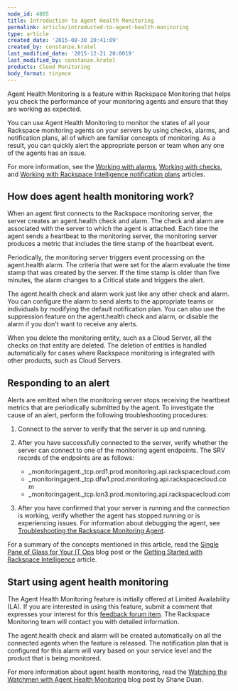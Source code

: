 ```yaml
---
node_id: 4805
title: Introduction to Agent Health Monitoring
permalink: article/introducted-to-agent-health-monitoring
type: article
created_date: '2015-08-30 20:41:09'
created_by: constanze.kratel
last_modified_date: '2015-12-21 20:0019'
last_modified_by: constanze.kratel
products: Cloud Monitoring
body_format: tinymce
---
```


Agent Health Monitoring is a feature within Rackspace Monitoring that
helps you check the performance of your monitoring agents and ensure
that they are working as expected.

You can use Agent Health Monitoring to monitor the states of all your
Rackspace monitoring agents on your servers by using checks, alarms, and
notification plans, all of which are familiar concepts of monitoring. As
a result, you can quickly alert the appropriate person or team when any
one of the agents has an issue.

For more information, see the [Working with
alarms](http://www.rackspace.com/knowledge_center/article/working-with-alarms),
[Working with
checks](http://www.rackspace.com/knowledge_center/article/working-with-checks),
and [Working with Rackspace Intelligence notification
plans](http://www.rackspace.com/knowledge_center/article/working-with-rackspace-intelligence-notification-plans)
articles.

How does agent health monitoring work?
--------------------------------------

When an agent first connects to the Rackspace monitoring server, the
server creates an agent.health check and alarm. The check and alarm are
associated with the server to which the agent is attached. Each time the
agent sends a heartbeat to the monitoring server, the monitoring server
produces a metric that includes the time stamp of the heartbeat event.

Periodically, the monitoring server triggers event processing on
the agent.health alarm. The criteria that were set for the alarm
evaluate the time stamp that was created by the server. If the time
stamp is older than five minutes, the alarm changes to a Critical state
and triggers the alert.

The agent.health check and alarm work just like any other check and
alarm. You can configure the alarm to send alerts to the appropriate
teams or individuals by modifying the default notification plan. You can
also use the suppression feature on the agent.health check and alarm, or
disable the alarm if you don't want to receive any alerts.

When you delete the monitoring entity, such as a Cloud Server, all the
checks on that entity are deleted. The deletion of entities is handled
automatically for cases where Rackspace monitoring is integrated with
other products, such as Cloud Servers.

Responding to an alert
----------------------

Alerts are emitted when the monitoring server stops receiving the
heartbeat metrics that are periodically submitted by the agent. To
investigate the cause of an alert, perform the following troubleshooting
procedures:

1.  Connect to the server to verify that the server is up and running. 
2.  After you have successfully connected to the server, verify whether
    the server can connect to one of the monitoring agent endpoints. The
    SRV records of the endpoints are as follows:
    -   \_monitoringagent.\_tcp.ord1.prod.monitoring.api.rackspacecloud.com
    -   \_monitoringagent.\_tcp.dfw1.prod.monitoring.api.rackspacecloud.com
    -   \_monitoringagent.\_tcp.lon3.prod.monitoring.api.rackspacecloud.com

3.  After you have confirmed that your server is running and the
    connection is working, verify whether the agent has stopped running
    or is experiencing issues. For information about debugging the
    agent, see [Troubleshooting the Rackspace Monitoring
    Agent](http://www.rackspace.com/knowledge_center/article/troubleshooting-the-cloud-monitoring-agent).

For a summary of the concepts mentioned in this article, read the
[Single Pane of Glass for Your IT Ops](http://bit.ly/maas-intelligence)
blog post or the [Getting Started with Rackspace
Intelligence](http://www.rackspace.com/knowledge_center/article/getting-started-with-rackspace-intelligence)
article.

Start using agent health monitoring
-----------------------------------

The Agent Health Monitoring feature is initially offered at Limited
Availability (LA). If you are interested in using this feature, submit a
comment that expresses your interest for this [feedback forum
item](https://feedback.rackspace.com/forums/298164-infrastructure-developer-tools/suggestions/6818178-notify-the-user-when-agent-is-disconnected).
The Rackspace Monitoring team will contact you with detailed
information.

The agent.health check and alarm will be created automatically on all
the connected agents when the feature is released. The notification plan
that is configured for this alarm will vary based on your service level
and the product that is being monitored.

For more information about agent health monitoring, read the [Watching
the Watchmen with Agent Health
Monitoring](http://bit.ly/agent-health-monitoring) blog post by Shane
Duan.

